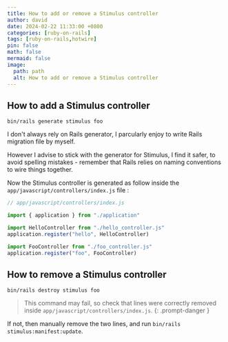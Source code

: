 ```yaml
---
title: How to add or remove a Stimulus controller
author: david
date: 2024-02-22 11:33:00 +0800
categories: [ruby-on-rails]
tags: [ruby-on-rails,hotwire]
pin: false
math: false
mermaid: false
image:
  path: path
  alt: How to add or remove a Stimulus controller
---
```


## How to add a Stimulus controller

```shell
bin/rails generate stimulus foo
```

I don't always rely on Rails generator, I parcularly enjoy to write Rails migration file by myself.

However I advise to stick with the generator for Stimulus, I find it safer, to avoid spelling mistakes - remember that Rails relies on naming conventions to wire things together.

Now the Stimulus controller is generated as follow inside the `app/javascript/controllers/index.js` file :

```js
// app/javascript/controllers/index.js

import { application } from "./application"

import HelloController from "./hello_controller.js"
application.register("hello", HelloController)

import FooController from "./foo_controller.js"
application.register("foo", FooController)
```

## How to remove a Stimulus controller

```shell
bin/rails destroy stimulus foo
```
> This command may fail, so check that lines were correctly removed inside `app/javascript/controllers/index.js`.
{: .prompt-danger }

If not, then manually remove the two lines, and run `bin/rails stimulus:manifest:update`. 



